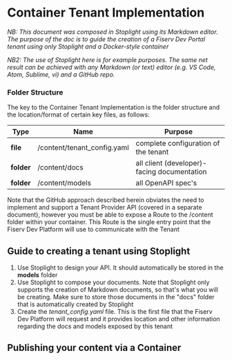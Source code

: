 # Container Tenant Implementation

*NB: This document was composed in Stoplight using its Markdown editor.  The purpose of the doc is to guide the creation of a Fiserv Dev Portal tenant using only Stoplight and a Docker-style container*

*NB2: The use of Stoplight here is for example purposes.  The same net result can be achieved with any Markdown (or text) editor (e.g. VS Code, Atom, Sublime, vi) and a GitHub repo.*

### Folder Structure ###

The key to the Container Tenant Implementation is the folder structure and the location/format of certain key files, as follows:

Type | Name | Purpose
---------|----------|----------
 **file** | /content/tenant_config.yaml | complete configuration of the tenant
 **folder** | /content/docs | all client (developer)-facing documentation
 **folder** | /content/models | all OpenAPI spec's

Note that the GitHub approach described herein obviates the need to implement and support a Tenant Provider API (covered in a separate document), however you must be able to expose a Route to the /content folder within your container.  This Route is the single entry point that the Fiserv Dev Platform will use to communicate with the Tenant


## Guide to creating a tenant using Stoplight
1. Use Stoplight to design your API.  It should automatically be stored in the **models** folder
1. Use Stoplight to compose your documents.  Note that Stoplight only supports the creation of Markdown documents, so that's what you will be creating.  Make sure to store those documents in the "docs" folder that is automatically created by Stoplight
1. Create the *tenant_config.yaml* file.  This is the first file that the Fiserv Dev Platform will request and it provides location and other information regarding the docs and models exposed by this tenant

## Publishing your content via a Container

